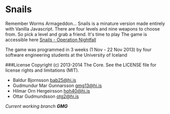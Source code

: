 Snails
======

Remember Worms Armageddon... 
Snails is a minature version made entirely with Vanilla Javascript. 
There are four levels and nine weapons to choose from. 
So pick a level and grab a friend. It's time to play
The game is accessible here [Snails - Operation Nightfall](https://notendur.hi.is/~gmg13/comgames/Snails/)

The game was programmed in 3 weeks (1 Nov - 22 Nov 2013) by four software engineering students at the University of Iceland

###License
Copyright (c) 2013-2014 The Core. See the LICENSE file for license rights and limitations (MIT).

- Baldur Bjornsson [bab25@hi.is](mailto:bab25@hi.is)
- Gudmundur Mar Gunnarsson [gmg13@hi.is](mailto:gmg13@hi.is)
- Hilmar Orn Hergeirsson [hoh40@hi.is](mailto:hoh40@hi.is)
- Ottar Gudmundsson [otg2@hi.is](mailto:otg2@hi.is)

*Current working branch **GMG***
